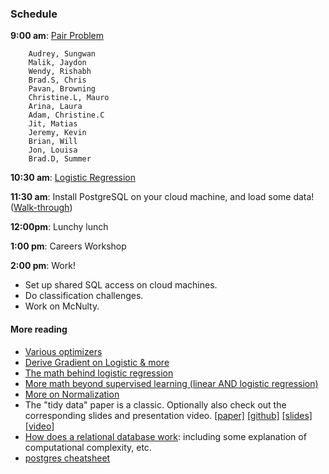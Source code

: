 ### Schedule

**9:00 am**: [Pair Problem](pair_factorial.md)

		Audrey, Sungwan
		Malik, Jaydon
		Wendy, Rishabh
		Brad.S, Chris
		Pavan, Browning
		Christine.L, Mauro
		Arina, Laura
		Adam, Christine.C
		Jit, Matias
		Jeremy, Kevin
		Brian, Will
		Jon, Louisa
		Brad.D, Summer

**10:30 am**: [Logistic Regression](logistic.pdf)

**11:30 am**: Install PostgreSQL on your cloud machine, and load some data! ([Walk-through](postgres_loading.md))

**12:00pm**: Lunchy lunch

**1:00 pm**: Careers Workshop

**2:00 pm**: Work!

 * Set up shared SQL access on cloud machines.
 * Do classification challenges.
 * Work on McNulty.


#### More reading
 
 * [Various optimizers](http://fa.bianp.net/blog/2013/numerical-optimizers-for-logistic-regression/)
 * [Derive Gradient on Logistic & more](http://www.win-vector.com/blog/2011/09/the-simpler-derivation-of-logistic-regression/)
 * [The math behind logistic regression](http://www.stat.cmu.edu/~cshalizi/uADA/12/lectures/ch12.pdf)
 * [More math beyond supervised learning (linear AND logistic regression)](http://cs229.stanford.edu/notes/cs229-notes1.pdf)
 * [More on Normalization](http://en.wikipedia.org/wiki/Database_normalization)
 * The "tidy data" paper is a classic. Optionally also check out the corresponding slides and presentation video. [[paper]](http://vita.had.co.nz/papers/tidy-data.pdf) [[github]](https://github.com/hadley/tidy-data) [[slides]](http://stat405.had.co.nz/lectures/18-tidy-data.pdf) [[video]](http://vimeo.com/33727555)
 * [How does a relational database work](http://coding-geek.com/how-databases-work/): including some explanation of computational complexity, etc.
 * [postgres cheatsheet](https://gist.github.com/Kartones/dd3ff5ec5ea238d4c546)
